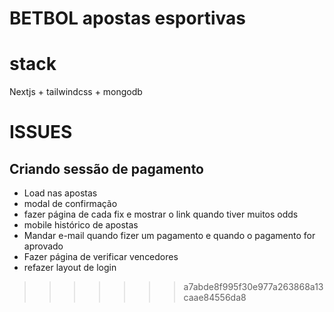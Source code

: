 # BETBOL apostas esportivas

# stack
Nextjs + tailwindcss + mongodb

# ISSUES
## Criando sessão de pagamento
- Load nas apostas
- modal de confirmação
- fazer página de cada fix e mostrar o link quando tiver muitos odds
- mobile histórico de apostas
- Mandar e-mail quando fizer um pagamento e quando o pagamento for aprovado
- Fazer página de verificar vencedores
- refazer layout de login

>>>>>>> a7abde8f995f30e977a263868a13caae84556da8